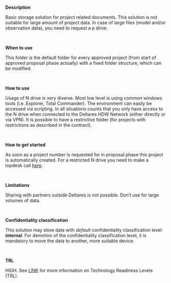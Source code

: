 **Description**

Basic storage solution for project related documents. This solution is not suitable for large amount of project data. In case of large files (model and/or observation data), you need to request a p drive.

&nbsp;

**When to use**

This folder is the default folder for every approved project (from start of approved proposal phase actually) with a fixed folder structure, which can be modified.

&nbsp;

**How to use**

Usage of N drive is very diverse. Most low level is using common windows tools (i.e. Explorer, Total Commander). The environment can easily be accessed via scripting. In all situations counts that you only have access to the N drive when connected to the Deltares HDW Network (either directly or via VPN). It is possible to have a restrictive folder (for projects with restrictions as described in the contract).

&nbsp;

**How to get started**

As soon as a project number is requested for in proposal phase this project is automatically created. For a restricted N drive you need to make a topdesk call [here](https://deltares.topdesk.net/tas/public/ssp/content/serviceflow?unid=0c49e079b04e47fa8c7e382faf61fea9&from=19ab95f7-c6c4-484b-8278-e0bfe0e6deb6&openedFromService=true).

&nbsp;

**Limitations**

Sharing with partners outside Deltares is not possible. Don’t use for large volumes of data.

&nbsp;

**Confidentiality classification**

This solution may store data with _default_ confidentiality classification level: __internal__. For demotion of the confidentiality classification level, it is mandatory to move the data to another, more suitable device.

&nbsp;

**TRL**

HIGH. See [LINK](/storage-finder/trl)  for more information on Technology Readiness Levels (TRL).
